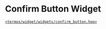 # Confirm Button Widget

[`<termox/widget/widgets/confirm_button.hpp>`](../../../include/termox/widget/widgets/confirm_button.hpp)
